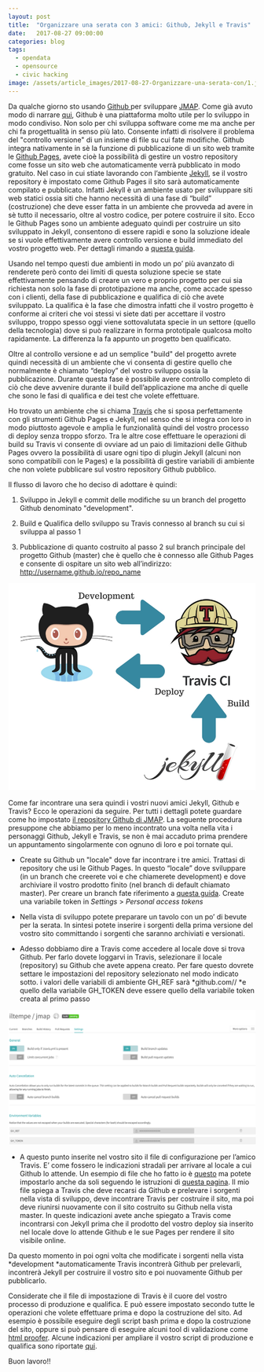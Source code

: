 ```yaml
---
layout: post
title:  "Organizzare una serata con 3 amici: Github, Jekyll e Travis"
date:   2017-08-27 09:00:00
categories: blog
tags:
  - opendata
  - opensource
  - civic hacking
image: /assets/article_images/2017-08-27-Organizzare-una-serata-con/1.jpg
---
```

Da qualche giorno sto usando [Github ](https://github.com/)per sviluppare [JMAP](http://iltempe.github.io/jmap). Come già avuto modo di narrare [qui](http://iltempe.github.io/blog/2016/05/05/primi-passi-con-github.html), Github è una piattaforma molto utile per lo sviluppo in modo condiviso. Non solo per chi sviluppa software come me ma anche per chi fa progettualità in senso più lato. Consente infatti di risolvere il problema del "controllo versione" di un insieme di file su cui fate modifiche. Github integra nativamente in sè la funzione di pubblicazione di un sito web tramite le [Github Pages](https://pages.github.com/), avete cioè la possibilità di gestire un vostro repository come fosse un sito web che automaticamente verrà pubblicato in modo gratuito. Nel caso in cui stiate lavorando con l’ambiente [Jekyll](https://jekyllrb.com/), se il vostro repository è impostato come Github Pages il sito sarà automaticamente compilato e pubblicato. Infatti Jekyll è un ambiente usato per sviluppare siti web statici ossia siti che hanno necessità di una fase di “build” (costruzione) che deve esser fatta in un ambiente che provveda ad avere in sè tutto il necessario, oltre al vostro codice, per potere costruire il sito. Ecco le Github Pages sono un ambiente adeguato quindi per costruire un sito sviluppato in Jekyll, consentono di essere rapidi e sono la soluzione ideale se si vuole effettivamente avere controllo versione e build immediato del vostro progetto web. Per dettagli rimando a [questa guida](https://help.github.com/articles/using-jekyll-as-a-static-site-generator-with-github-pages/).

Usando nel tempo questi due ambienti in modo un po’ più avanzato di renderete però conto dei limiti di questa soluzione specie se state effettivamente pensando di creare un vero e proprio progetto per cui sia richiesta non solo la fase di prototipazione ma anche, come accade spesso con i clienti, della fase di pubblicazione e qualifica di ciò che avete sviluppato. La qualifica è la fase che dimostra infatti che il vostro progetto è conforme ai criteri che voi stessi vi siete dati per accettare il vostro sviluppo, troppo spesso oggi viene sottovalutata specie in un settore (quello della tecnologia) dove si può realizzare in forma prototipale qualcosa molto rapidamente. La differenza la fa appunto un progetto ben qualificato.

Oltre al controllo versione e ad un semplice "build" del progetto avrete quindi necessità di un ambiente che vi consenta di gestire quello che normalmente è chiamato “deploy” del vostro sviluppo ossia la pubblicazione. Durante questa fase è possibile avere controllo completo di ciò che deve avvenire durante il build dell’applicazione ma anche di quelle che sono le fasi di qualifica e dei test che volete effettuare.

Ho trovato un ambiente che si chiama [Travis](https://travis-ci.org/) che si sposa perfettamente con gli strumenti Github Pages e Jekyll, nel senso che si integra con loro in modo piuttosto agevole e amplia le funzionalità quindi del vostro processo di deploy senza troppo sforzo. Tra le altre cose effettuare le operazioni di build su Travis vi consente di ovviare ad un paio di limitazioni delle Github Pages ovvero la possibilità di usare ogni tipo di plugin Jekyll (alcuni non sono compatibili con le Pages) e la possibilità di gestire variabili di ambiente che non volete pubblicare sul vostro repository Github pubblico.

Il flusso di lavoro che ho deciso di adottare è quindi:

1. Sviluppo in Jekyll e commit delle modifiche su un branch del progetto Github denominato "development".

2. Build e Qualifica dello sviluppo su Travis connesso al branch su cui si sviluppa al passo 1

3. Pubblicazione di quanto costruito al passo 2 sul branch principale del progetto Github (master) che è quello che è connesso alle Github Pages e consente di ospitare un sito web all’indirizzo: http://username.github.io/repo_name

![processo di produzione](/assets/article_images/2017-08-27-Organizzare-una-serata-con/2.jpg)

Come far incontrare una sera  quindi i vostri nuovi amici Jekyll, Github e Travis? Ecco le operazioni da seguire. Per tutti i dettagli potete guardare come ho impostato [il repository Github di JMAP](https://github.com/iltempe/jmap).  La seguente procedura presuppone che abbiamo per lo meno incontrato una volta nella vita i personaggi Github, Jekyll e Travis, se non è mai accaduto prima prendere un appuntamento singolarmente con ognuno di loro e poi tornate qui.

* Create su Github un "locale" dove far incontrare i tre amici. Trattasi di repository che usi le Github Pages. In questo “locale” dove sviluppare (in un branch che creerete voi e che chiamerete development) e dove archiviare il vostro prodotto finito (nel branch di default chiamato master). Per creare un branch fate riferimento a [questa guida](https://help.github.com/articles/creating-and-deleting-branches-within-your-repository/). Create una variabile token in *Settings* > *Personal access tokens*

* Nella vista di sviluppo potete preparare un tavolo con un po’ di bevute per la serata. In sintesi potete inserire i sorgenti della prima versione del vostro sito committando i sorgenti che saranno archiviati e versionati.

* Adesso dobbiamo dire a Travis come accedere al locale dove si trova Github. Per farlo dovete loggarvi in Travis, selezionare il locale (repository) su Github che avete appena creato. Per fare questo dovrete settare le impostazioni del repository selezionato nel modo indicato sotto. i valori delle variabili di ambiente GH_REF sarà *github.com/<username>/<repository> *e quello della variabile GH_TOKEN deve essere quello della variabile token creata al primo passo

![travis settings](/assets/article_images/2017-08-27-Organizzare-una-serata-con/3.png)

* A questo punto inserite nel vostro sito il file di configurazione per l’amico Travis. E’ come fossero le indicazioni stradali per arrivare al locale a cui Github lo attende. Un esempio di file che ho fatto io è [questo](https://github.com/iltempe/jmap/blob/development/.travis.yml) ma potete impostarlo anche da soli seguendo le istruzioni di [questa pagina](https://docs.travis-ci.com/user/customizing-the-build). Il mio file spiega a Travis che deve recarsi da Github e prelevare i sorgenti nella vista di sviluppo, deve incontrare Travis per costruire il sito, ma poi deve riunirsi nuovamente con il sito costruito su Github nella vista master. In queste indicazioni avete anche spiegato a Travis come incontrarsi con Jekyll prima che il prodotto del vostro deploy sia inserito nel locale dove lo attende Github e le sue Pages per rendere il sito visibile online.

<script src="[https://gist.github.com/iltempe/9656da6d124871bb498294804a7af9d2.js](https://gist.github.com/iltempe/9656da6d124871bb498294804a7af9d2.js)"></script>

Da questo momento in poi ogni volta che modificate i sorgenti nella vista *development *automaticamente Travis incontrerà Github per prelevarli, incontrerà Jekyll per costruire il vostro sito e poi nuovamente Github per pubblicarlo.

Considerate che il file di impostazione di Travis è il cuore del vostro processo di produzione e qualifica. E può essere impostato secondo tutte le operazioni che volete effettuare prima e dopo la costruzione del sito. Ad esempio è possibile eseguire degli script bash prima e dopo la costruzione del sito, oppure si può pensare di eseguire alcuni tool di validazione come [html proofer](https://github.com/gjtorikian/html-proofer). Alcune indicazioni per ampliare il vostro script di produzione e qualifica sono riportate [qui](http://jekyllrb.com/docs/continuous-integration/travis-ci/).

Buon lavoro!!

